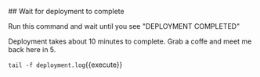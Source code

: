## Wait for deployment to complete

Run this command and wait until you see "DEPLOYMENT COMPLETED"

Deployment takes about 10 minutes to complete. Grab a coffe and meet me back here in 5.

`tail -f deployment.log`{{execute}}
